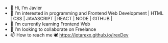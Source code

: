 - 👋 Hi, I’m Javier
- 👀 I’m interested in programming and Frontend Web Development | HTML | CSS | JAVASCRIPT | REACT |  NODE | GITHUB | 
- 🌱 I’m currently learning Frontend Web
- 💞️ I’m looking to collaborate on Freelance
- 📫 How to reach me 🕊️ https://jotarexx.github.io/jrexDev

<!---
jotarexx/jotarexx is a ✨ special ✨ repository because its `README.md` (this file) appears on your GitHub profile.
You can click the Preview link to take a look at your changes.
--->
